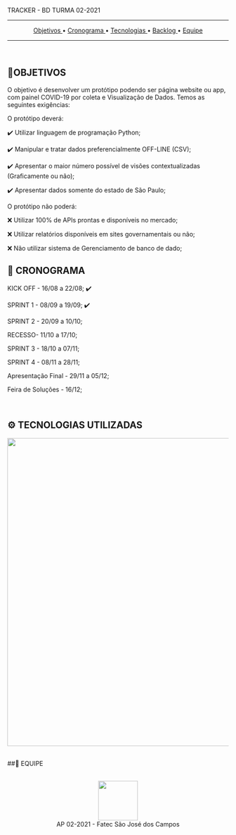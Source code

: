 TRACKER - BD
 TURMA 02-2021
 <hr>

<p align="center">
  <a href ="#-objetivos"> Objetivos </a>  • 
  <a href ="#-cronograma"> Cronograma </a>  •  
  <a href ="#tecnologias-utilizadas"> Tecnologias </a>  • 
  <a href ="#bar_chart-backlog-total"> Backlog </a>  • 
  <a href ="#mortar_board-equipe"> Equipe </a> 
</p>

<hr>

<br>

## 📌OBJETIVOS

O objetivo é desenvolver um protótipo podendo ser página website ou app, com painel COVID-19 por coleta e Visualização de Dados. Temos as seguintes exigências:

O protótipo deverá:

✔️ Utilizar linguagem de programação Python;

✔️ Manipular e tratar dados preferencialmente OFF-LINE (CSV);

✔️ Apresentar o maior número possível de visões contextualizadas (Graficamente ou não);

✔️ Apresentar dados somente do estado de São Paulo;

O protótipo não poderá:

❌ Utilizar 100% de APIs prontas e disponíveis no mercado;

❌ Utilizar relatórios disponíveis em sites governamentais ou não;

❌ Não utilizar sistema de Gerenciamento de banco de dado;



## 📆 CRONOGRAMA

   KICK OFF - 16/08 a 22/08; ✔️

   SPRINT 1 - 08/09 a 19/09; ✔️

   SPRINT 2 - 20/09 a 10/10; 

   RECESSO- 11/10 a 17/10;

   SPRINT 3 - 18/10 a  07/11;

   SPRINT 4 - 08/11 a 28/11;

   Apresentação Final - 29/11 a 05/12;

   Feira de Soluções - 16/12;
   
<br>

## ⚙️ TECNOLOGIAS UTILIZADAS
<div>
<img src="https://user-images.githubusercontent.com/88864112/133908112-6a9ee071-bc29-4e40-8863-7c5f65caa619.jpg" width="700px" />
<div>

<br>
 
 ##👥 EQUIPE 
 
 <br>
 
 <div align="center">
<img src="https://user-images.githubusercontent.com/88864112/133908665-89221a54-c877-430c-a592-74e55414ef0d.jpg"  height="90" /></h1>
<div>
 
 <div align="center"> AP 02-2021 - Fatec São José dos Campos
